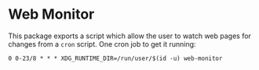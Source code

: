 # Web Monitor

This package exports a script which allow the user to watch web pages for changes from a `cron` script. One cron job to get it running:


`0 0-23/8 * * * XDG_RUNTIME_DIR=/run/user/$(id -u) web-monitor`
